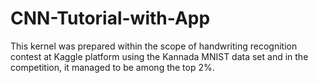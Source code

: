 # CNN-Tutorial-with-App
 This kernel was prepared within the scope of handwriting recognition contest at Kaggle platform using the Kannada MNIST data set and in the competition, it managed to be among the top 2%.

